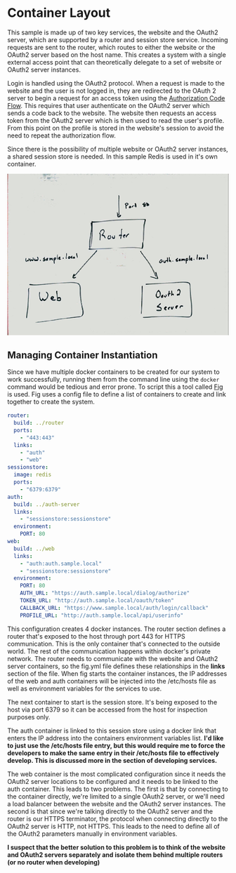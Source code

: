 # Container Layout

This sample is made up of two key services, the website and the OAuth2 server, which are supported by a router and session store service.  Incoming requests are sent to the router, which routes to either the website or the OAuth2 server based on the host name.  This creates a system with a single external access point that can theoretically delegate to a set of website or OAuth2 server instances.  

Login is handled using the OAuth2 protocol.  When a request is made to the website and the user is not logged in, they are redirected to the OAuth 2 server to begin a request for an access token using the [Authorization Code Flow](https://www.digitalocean.com/community/tutorials/an-introduction-to-oauth-2).  This requires that user authenticate on the OAuth2 server which sends a code back to the website.  The website then requests an access token from the OAuth2 server which is then used to read the user's profile.  From this point on the profile is stored in the website's session to avoid the need to repeat the authorization flow.

Since there is the possibility of multiple website or OAuth2 server instances, a shared session store is needed.  In this sample Redis is used in it's own container.

![](images/containers.jpg)

## Managing Container Instantiation

Since we have multiple docker containers to be created for our system to work successfully, running them from the command line using the `docker` command would be tedious and error prone.  To script this a tool called [Fig](http://www.fig.sh) is used.  Fig uses a config file to define a list of containers to create and link together to create the system.

```yaml
router:
  build: ../router
  ports:    
    - "443:443"
  links:
    - "auth"
    - "web"    
sessionstore:
  image: redis
  ports:
    - "6379:6379"  
auth:
  build: ../auth-server
  links:
    - "sessionstore:sessionstore"
  environment:
    PORT: 80
web:
  build: ../web
  links:
    - "auth:auth.sample.local"
    - "sessionstore:sessionstore"
  environment:
    PORT: 80
    AUTH_URL: "https://auth.sample.local/dialog/authorize"
    TOKEN_URL: "http://auth.sample.local/oauth/token"
    CALLBACK_URL: "https://www.sample.local/auth/login/callback"
    PROFILE_URL: "http://auth.sample.local/api/userinfo"
```

This configuration creates 4 docker instances.  The router section defines a router that's exposed to the host through port 443 for HTTPS communication.  This is the only container that's connected to the outside world.  The rest of the communication happens within docker's private network.  The router needs to communicate with the website and OAuth2 server containers, so the fig.yml file defines these relationships in the **links** section of the file.  When fig starts the container instances, the IP addresses of the web and auth containers will be injected into the /etc/hosts file as well as environment variables for the services to use.

The next container to start is the session store.  It's being exposed to the host via port 6379 so it can be accessed from the host for inspection purposes only.

The auth container is linked to this session store using a docker link that enters the IP address into the containers environment variables list.  **I'd like to just use the /etc/hosts file entry, but this would require me to force the developers to make the same entry in their /etc/hosts file to effectively develop.  This is discussed more in the section of developing services.**

The web container is the most complicated configuration since it needs the OAuth2 server locations to be configured and it needs to be linked to the auth container.  This leads to two problems.  The first is that by connecting to the container directly, we're limited to a single OAuth2 server, or we'll need a load balancer between the website and the OAuth2 server instances.  The second is that since we're talking directly to the OAuth2 server and the router is our HTTPS terminator, the protocol when connecting directly to the OAuth2 server is HTTP, not HTTPS.  This leads to the need to define all of the OAuth2 parameters manually in environment variables.

**I suspect that the better solution to this problem is to think of the website and OAuth2 servers separately and isolate them behind multiple routers (or no router when developing)**

